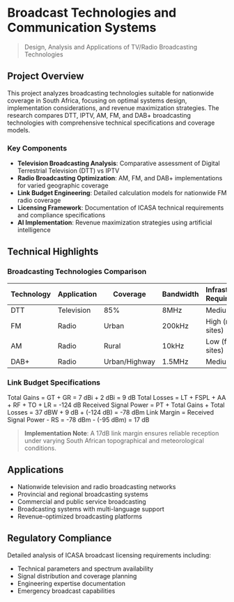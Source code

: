 # Broadcast Technologies and Communication Systems
> Design, Analysis and Applications of TV/Radio Broadcasting Technologies

## Project Overview
This project analyzes broadcasting technologies suitable for nationwide coverage in South Africa, focusing on optimal systems design, implementation considerations, and revenue maximization strategies. The research compares DTT, IPTV, AM, FM, and DAB+ broadcasting technologies with comprehensive technical specifications and coverage models.

### Key Components
* **Television Broadcasting Analysis**: Comparative assessment of Digital Terrestrial Television (DTT) vs IPTV
* **Radio Broadcasting Optimization**: AM, FM, and DAB+ implementations for varied geographic coverage
* **Link Budget Engineering**: Detailed calculation models for nationwide FM radio coverage
* **Licensing Framework**: Documentation of ICASA technical requirements and compliance specifications
* **AI Implementation**: Revenue maximization strategies using artificial intelligence

## Technical Highlights

### Broadcasting Technologies Comparison
| Technology | Application | Coverage | Bandwidth | Infrastructure Requirements |
|------------|-------------|----------|-----------|----------------------------|
| DTT        | Television  | 85%      | 8MHz      | Medium                     |
| FM         | Radio       | Urban    | 200kHz    | High (multiple sites)      |
| AM         | Radio       | Rural    | 10kHz     | Low (fewer sites)          |
| DAB+       | Radio       | Urban/Highway | 1.5MHz | Medium                   |

### Link Budget Specifications
Total Gains = GT + GR = 7 dBi + 2 dBi = 9 dB
Total Losses = LT + FSPL + AA + RF + TO + LR = -124 dB
Received Signal Power = PT + Total Gains + Total Losses = 37 dBW + 9 dB + (-124 dB) = -78 dBm
Link Margin = Received Signal Power - RS = -78 dBm - (-95 dBm) = 17 dB

> **Implementation Note**: A 17dB link margin ensures reliable reception under varying South African topographical and meteorological conditions.

## Applications
- Nationwide television and radio broadcasting networks
- Provincial and regional broadcasting systems
- Commercial and public service broadcasting
- Broadcasting systems with multi-language support
- Revenue-optimized broadcasting platforms

## Regulatory Compliance
Detailed analysis of ICASA broadcast licensing requirements including:
- Technical parameters and spectrum availability
- Signal distribution and coverage planning
- Engineering expertise documentation
- Emergency broadcast capabilities
